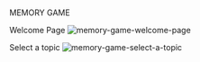 # 
MEMORY GAME

Welcome Page
![memory-game-welcome-page](https://user-images.githubusercontent.com/72414745/99593699-5df39100-29f2-11eb-990c-aecfaa656601.JPG)

Select a topic
![memory-game-select-a-topic](https://user-images.githubusercontent.com/72414745/99594165-16213980-29f3-11eb-85d6-274c3110f1bd.JPG)
